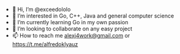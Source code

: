 - 👋 Hi, I’m @exceedololo
- 👀 I’m interested in Go, C++, Java and general computer science
- 🌱 I’m currently learning Go in my own passion
- 💞️ I’m looking to collaborate on any easy project
- 📫 How to reach me alexj4work@gmail.com or  https://t.me/alfredoklyauz

<!---
exceedololo/exceedololo is a ✨ special ✨ repository because its `README.md` (this file) appears on your GitHub profile.
You can click the Preview link to take a look at your changes.
--->
